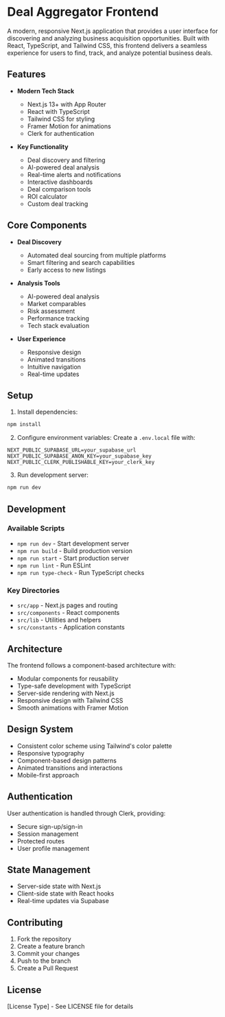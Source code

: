 # Deal Aggregator Frontend

A modern, responsive Next.js application that provides a user interface for discovering and analyzing business acquisition opportunities. Built with React, TypeScript, and Tailwind CSS, this frontend delivers a seamless experience for users to find, track, and analyze potential business deals.

## Features

- **Modern Tech Stack**
  - Next.js 13+ with App Router
  - React with TypeScript
  - Tailwind CSS for styling
  - Framer Motion for animations
  - Clerk for authentication

- **Key Functionality**
  - Deal discovery and filtering
  - AI-powered deal analysis
  - Real-time alerts and notifications
  - Interactive dashboards
  - Deal comparison tools
  - ROI calculator
  - Custom deal tracking

## Core Components

- **Deal Discovery**
  - Automated deal sourcing from multiple platforms
  - Smart filtering and search capabilities
  - Early access to new listings

- **Analysis Tools**
  - AI-powered deal analysis
  - Market comparables
  - Risk assessment
  - Performance tracking
  - Tech stack evaluation

- **User Experience**
  - Responsive design
  - Animated transitions
  - Intuitive navigation
  - Real-time updates

## Setup

1. Install dependencies:
```bash
npm install
```

2. Configure environment variables:
Create a `.env.local` file with:
```
NEXT_PUBLIC_SUPABASE_URL=your_supabase_url
NEXT_PUBLIC_SUPABASE_ANON_KEY=your_supabase_key
NEXT_PUBLIC_CLERK_PUBLISHABLE_KEY=your_clerk_key
```

3. Run development server:
```bash
npm run dev
```

## Development

### Available Scripts

- `npm run dev` - Start development server
- `npm run build` - Build production version
- `npm run start` - Start production server
- `npm run lint` - Run ESLint
- `npm run type-check` - Run TypeScript checks

### Key Directories

- `src/app` - Next.js pages and routing
- `src/components` - React components
- `src/lib` - Utilities and helpers
- `src/constants` - Application constants

## Architecture

The frontend follows a component-based architecture with:

- Modular components for reusability
- Type-safe development with TypeScript
- Server-side rendering with Next.js
- Responsive design with Tailwind CSS
- Smooth animations with Framer Motion

## Design System

- Consistent color scheme using Tailwind's color palette
- Responsive typography
- Component-based design patterns
- Animated transitions and interactions
- Mobile-first approach

## Authentication

User authentication is handled through Clerk, providing:
- Secure sign-up/sign-in
- Session management
- Protected routes
- User profile management

## State Management

- Server-side state with Next.js
- Client-side state with React hooks
- Real-time updates via Supabase

## Contributing

1. Fork the repository
2. Create a feature branch
3. Commit your changes
4. Push to the branch
5. Create a Pull Request

## License

[License Type] - See LICENSE file for details
